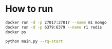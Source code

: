 # How to run

```bash
docker run -d -p 27017:27017 --name m1 mongo
docker run -d -p 6379:6379 --name r1 redis
docker ps

python main.py --rq-start
```
